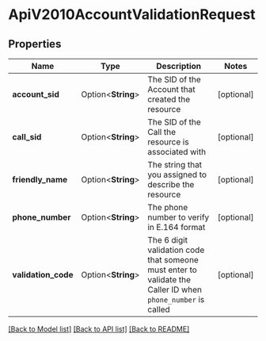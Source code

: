 # ApiV2010AccountValidationRequest

## Properties

Name | Type | Description | Notes
------------ | ------------- | ------------- | -------------
**account_sid** | Option<**String**> | The SID of the Account that created the resource | [optional]
**call_sid** | Option<**String**> | The SID of the Call the resource is associated with | [optional]
**friendly_name** | Option<**String**> | The string that you assigned to describe the resource | [optional]
**phone_number** | Option<**String**> | The phone number to verify in E.164 format | [optional]
**validation_code** | Option<**String**> | The 6 digit validation code that someone must enter to validate the Caller ID  when `phone_number` is called | [optional]

[[Back to Model list]](../README.md#documentation-for-models) [[Back to API list]](../README.md#documentation-for-api-endpoints) [[Back to README]](../README.md)


